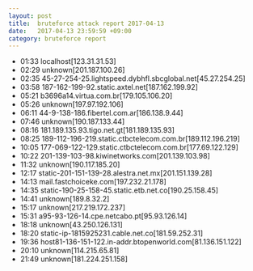 ```yaml
---
layout: post
title:  bruteforce attack report 2017-04-13
date:   2017-04-13 23:59:59 +09:00
category: bruteforce report
---
```


* 01:33 localhost[123.31.31.53]
* 02:29 unknown[201.187.100.26]
* 02:35 45-27-254-25.lightspeed.dybhfl.sbcglobal.net[45.27.254.25]
* 03:58 187-162-199-92.static.axtel.net[187.162.199.92]
* 05:21 b3696a14.virtua.com.br[179.105.106.20]
* 05:26 unknown[197.97.192.106]
* 06:11 44-9-138-186.fibertel.com.ar[186.138.9.44]
* 07:46 unknown[190.187.133.44]
* 08:16 181.189.135.93.tigo.net.gt[181.189.135.93]
* 08:25 189-112-196-219.static.ctbctelecom.com.br[189.112.196.219]
* 10:05 177-069-122-129.static.ctbctelecom.com.br[177.69.122.129]
* 10:22 201-139-103-98.kiwinetworks.com[201.139.103.98]
* 11:32 unknown[190.117.185.20]
* 12:17 static-201-151-139-28.alestra.net.mx[201.151.139.28]
* 14:13 mail.fastchoiceke.com[197.232.21.178]
* 14:35 static-190-25-158-45.static.etb.net.co[190.25.158.45]
* 14:41 unknown[189.8.32.2]
* 15:17 unknown[217.219.172.237]
* 15:31 a95-93-126-14.cpe.netcabo.pt[95.93.126.14]
* 18:18 unknown[43.250.126.131]
* 18:20 static-ip-1815925231.cable.net.co[181.59.252.31]
* 19:36 host81-136-151-122.in-addr.btopenworld.com[81.136.151.122]
* 20:10 unknown[114.215.65.81]
* 21:49 unknown[181.224.251.158]
